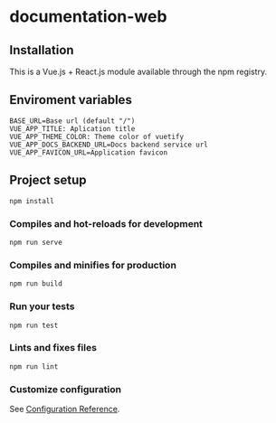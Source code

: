 # documentation-web

## Installation

This is a Vue.js + React.js module available through the npm registry.

## Enviroment variables

```
BASE_URL=Base url (default "/")
VUE_APP_TITLE: Aplication title
VUE_APP_THEME_COLOR: Theme color of vuetify
VUE_APP_DOCS_BACKEND_URL=Docs backend service url
VUE_APP_FAVICON_URL=Application favicon
```

## Project setup

```
npm install
```

### Compiles and hot-reloads for development

```
npm run serve
```

### Compiles and minifies for production

```
npm run build
```

### Run your tests

```
npm run test
```

### Lints and fixes files

```
npm run lint
```

### Customize configuration

See [Configuration Reference](https://cli.vuejs.org/config/).
